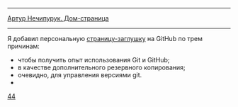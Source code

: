 ***
[Артур Нечипурук. Дом-страница](http://dokxpi.github.io/)
***
Я добавил персональную [страницу-заглушку](http://dokxpi.github.io/) на GitHub по трем причинам:
* чтобы получить опыт использования Git и GitHub;
* в качестве дополнительного резервного копирования; 
* очевидно, для управления версиями git.
* 

[44](/dokxpi.github.io/blob/master/command.txt)
